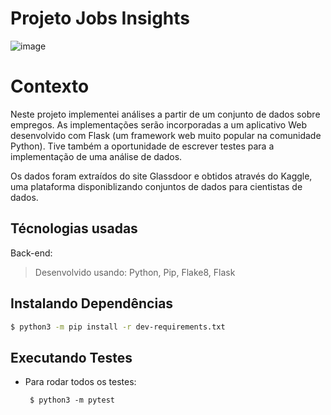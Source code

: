 # Projeto Jobs Insights
![image](https://user-images.githubusercontent.com/83846567/188948730-75a315b9-765f-4c41-b1d8-61fd54941c81.png)

# Contexto

Neste projeto implementei análises a partir de um conjunto de dados sobre empregos. As implementações serão incorporadas a um aplicativo Web desenvolvido com Flask (um framework web muito popular na comunidade Python). Tive também a oportunidade de escrever testes para a implementação de uma análise de dados.

Os dados foram extraídos do site Glassdoor e obtidos através do Kaggle, uma plataforma disponiblizando conjuntos de dados para cientistas de dados.

## Técnologias usadas

Back-end:
> Desenvolvido usando: Python, Pip, Flake8, Flask


## Instalando Dependências

```bash
$ python3 -m pip install -r dev-requirements.txt
``` 

## Executando Testes

* Para rodar todos os testes:

  ```
   $ python3 -m pytest
  ```

